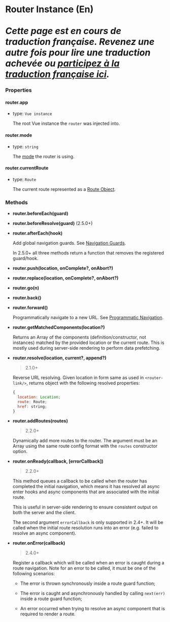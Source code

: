 # Router Instance (En) <br><br> *Cette page est en cours de traduction française. Revenez une autre fois pour lire une traduction achevée ou [participez à la traduction française ici](https://github.com/vuejs-fr/vue-router).*

### Properties

#### router.app

- type: `Vue instance`

  The root Vue instance the `router` was injected into.

#### router.mode

- type: `string`

  The [mode](options.md#mode) the router is using.

#### router.currentRoute

- type: `Route`

  The current route represented as a [Route Object](route-object.md).

### Methods

- **router.beforeEach(guard)**
- **router.beforeResolve(guard)** (2.5.0+)
- **router.afterEach(hook)**

  Add global navigation guards. See [Navigation Guards](../advanced/navigation-guards.md).

  In 2.5.0+ all three methods return a function that removes the registered guard/hook.

- **router.push(location, onComplete?, onAbort?)**
- **router.replace(location, onComplete?, onAbort?)**
- **router.go(n)**
- **router.back()**
- **router.forward()**

  Programmatically navigate to a new URL. See [Programmatic Navigation](../essentials/navigation.md).

- **router.getMatchedComponents(location?)**

  Returns an Array of the components (definition/constructor, not instances) matched by the provided location or the current route. This is mostly used during server-side rendering to perform data prefetching.

- **router.resolve(location, current?, append?)**

  > 2.1.0+

  Reverse URL resolving. Given location in form same as used in `<router-link/>`, returns object with the following resolved properties:

  ``` js
  {
    location: Location;
    route: Route;
    href: string;
  }
  ```


- **router.addRoutes(routes)**

  > 2.2.0+

  Dynamically add more routes to the router. The argument must be an Array using the same route config format with the `routes` constructor option.

- **router.onReady(callback, [errorCallback])**

  > 2.2.0+

  This method queues a callback to be called when the router has completed the initial navigation, which means it has resolved all async enter hooks and async components that are associated with the initial route.

  This is useful in server-side rendering to ensure consistent output on both the server and the client.

  The second argument `errorCallback` is only supported in 2.4+. It will be called when the initial route resolution runs into an error (e.g. failed to resolve an async component).

- **router.onError(callback)**

  > 2.4.0+

  Register a callback which will be called when an error is caught during a route navigation. Note for an error to be called, it must be one of the following scenarios:

  - The error is thrown synchronously inside a route guard function;

  - The error is caught and asynchronously handled by calling `next(err)` inside a route guard function;

  - An error occurred when trying to resolve an async component that is required to render a route.
